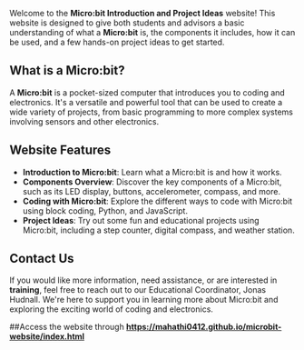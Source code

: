 Welcome to the **Micro:bit Introduction and Project Ideas** website! This website is designed to give both students and advisors a basic understanding of what a **Micro:bit** is, the components it includes, how it can be used, and a few hands-on project ideas to get started.

## What is a Micro:bit?
A **Micro:bit** is a pocket-sized computer that introduces you to coding and electronics. It's a versatile and powerful tool that can be used to create a wide variety of projects, from basic programming to more complex systems involving sensors and other electronics.

## Website Features
- **Introduction to Micro:bit**: Learn what a Micro:bit is and how it works.
- **Components Overview**: Discover the key components of a Micro:bit, such as its LED display, buttons, accelerometer, compass, and more.
- **Coding with Micro:bit**: Explore the different ways to code with Micro:bit using block coding, Python, and JavaScript.
- **Project Ideas**: Try out some fun and educational projects using Micro:bit, including a step counter, digital compass, and weather station.

## Contact Us
If you would like more information, need assistance, or are interested in **training**, feel free to reach out to our Educational Coordinator, Jonas Hudnall. We're here to support you in learning more about Micro:bit and exploring the exciting world of coding and electronics.

##Access the website through 
**https://mahathi0412.github.io/microbit-website/index.html**





